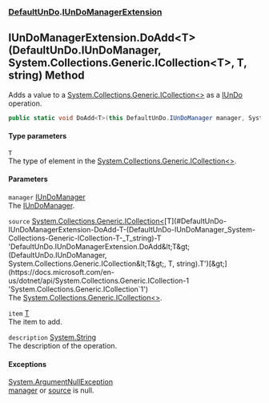 ### [DefaultUnDo](./DefaultUnDo.md 'DefaultUnDo').[IUnDoManagerExtension](./DefaultUnDo-IUnDoManagerExtension.md 'DefaultUnDo.IUnDoManagerExtension')
## IUnDoManagerExtension.DoAdd&lt;T&gt;(DefaultUnDo.IUnDoManager, System.Collections.Generic.ICollection&lt;T&gt;, T, string) Method
Adds a value to a [System.Collections.Generic.ICollection&lt;&gt;](https://docs.microsoft.com/en-us/dotnet/api/System.Collections.Generic.ICollection-1 'System.Collections.Generic.ICollection`1') as a [IUnDo](./DefaultUnDo-IUnDo.md 'DefaultUnDo.IUnDo') operation.  
```csharp
public static void DoAdd<T>(this DefaultUnDo.IUnDoManager manager, System.Collections.Generic.ICollection<T> source, T item, string description=null);
```
#### Type parameters
<a name='DefaultUnDo-IUnDoManagerExtension-DoAdd-T-(DefaultUnDo-IUnDoManager_System-Collections-Generic-ICollection-T-_T_string)-T'></a>
`T`  
The type of element in the [System.Collections.Generic.ICollection&lt;&gt;](https://docs.microsoft.com/en-us/dotnet/api/System.Collections.Generic.ICollection-1 'System.Collections.Generic.ICollection`1').  
  
#### Parameters
<a name='DefaultUnDo-IUnDoManagerExtension-DoAdd-T-(DefaultUnDo-IUnDoManager_System-Collections-Generic-ICollection-T-_T_string)-manager'></a>
`manager` [IUnDoManager](./DefaultUnDo-IUnDoManager.md 'DefaultUnDo.IUnDoManager')  
The [IUnDoManager](./DefaultUnDo-IUnDoManager.md 'DefaultUnDo.IUnDoManager').  
  
<a name='DefaultUnDo-IUnDoManagerExtension-DoAdd-T-(DefaultUnDo-IUnDoManager_System-Collections-Generic-ICollection-T-_T_string)-source'></a>
`source` [System.Collections.Generic.ICollection&lt;](https://docs.microsoft.com/en-us/dotnet/api/System.Collections.Generic.ICollection-1 'System.Collections.Generic.ICollection`1')[T](#DefaultUnDo-IUnDoManagerExtension-DoAdd-T-(DefaultUnDo-IUnDoManager_System-Collections-Generic-ICollection-T-_T_string)-T 'DefaultUnDo.IUnDoManagerExtension.DoAdd&lt;T&gt;(DefaultUnDo.IUnDoManager, System.Collections.Generic.ICollection&lt;T&gt;, T, string).T')[&gt;](https://docs.microsoft.com/en-us/dotnet/api/System.Collections.Generic.ICollection-1 'System.Collections.Generic.ICollection`1')  
The [System.Collections.Generic.ICollection&lt;&gt;](https://docs.microsoft.com/en-us/dotnet/api/System.Collections.Generic.ICollection-1 'System.Collections.Generic.ICollection`1').  
  
<a name='DefaultUnDo-IUnDoManagerExtension-DoAdd-T-(DefaultUnDo-IUnDoManager_System-Collections-Generic-ICollection-T-_T_string)-item'></a>
`item` [T](#DefaultUnDo-IUnDoManagerExtension-DoAdd-T-(DefaultUnDo-IUnDoManager_System-Collections-Generic-ICollection-T-_T_string)-T 'DefaultUnDo.IUnDoManagerExtension.DoAdd&lt;T&gt;(DefaultUnDo.IUnDoManager, System.Collections.Generic.ICollection&lt;T&gt;, T, string).T')  
The item to add.  
  
<a name='DefaultUnDo-IUnDoManagerExtension-DoAdd-T-(DefaultUnDo-IUnDoManager_System-Collections-Generic-ICollection-T-_T_string)-description'></a>
`description` [System.String](https://docs.microsoft.com/en-us/dotnet/api/System.String 'System.String')  
The description of the operation.  
  
#### Exceptions
[System.ArgumentNullException](https://docs.microsoft.com/en-us/dotnet/api/System.ArgumentNullException 'System.ArgumentNullException')  
[manager](#DefaultUnDo-IUnDoManagerExtension-DoAdd-T-(DefaultUnDo-IUnDoManager_System-Collections-Generic-ICollection-T-_T_string)-manager 'DefaultUnDo.IUnDoManagerExtension.DoAdd&lt;T&gt;(DefaultUnDo.IUnDoManager, System.Collections.Generic.ICollection&lt;T&gt;, T, string).manager') or [source](#DefaultUnDo-IUnDoManagerExtension-DoAdd-T-(DefaultUnDo-IUnDoManager_System-Collections-Generic-ICollection-T-_T_string)-source 'DefaultUnDo.IUnDoManagerExtension.DoAdd&lt;T&gt;(DefaultUnDo.IUnDoManager, System.Collections.Generic.ICollection&lt;T&gt;, T, string).source') is null.  
